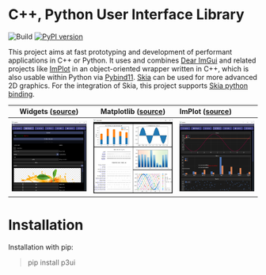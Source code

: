 # C++, Python User Interface Library
![Build](https://github.com/0lru/p3ui/workflows/Build/badge.svg)
[![PyPI version](https://badge.fury.io/py/p3ui.svg)](https://badge.fury.io/py/p3ui)

This project aims at fast prototyping and development of performant applications in C++ or Python. It uses and combines [Dear ImGui](https://github.com/ocornut/imgui) and related projects like [ImPlot](https://github.com/epezent/implot) in an object-oriented wrapper written in C++, which is also usable within Python via [Pybind11](https://github.com/pybind/pybind11).
[Skia](skia.org) can be used for more advanced 2D graphics. For the integration of Skia, this project supports [Skia python binding](https://github.com/kyamagu/skia-python).

Widgets   ([source](python/gallery))          |  Matplotlib ([source](demos/matplotlib)) | ImPlot ([source](python/gallery))
:-------------------------:|:-------------------------:|:---
![widgets](https://raw.githubusercontent.com/0lru/p3ui/main/doc/widgets.png)  |  ![matplotlib](https://raw.githubusercontent.com/0lru/p3ui/main/doc/matplotlib.png) | ![plots](https://raw.githubusercontent.com/0lru/p3ui/main/doc/plots.png)

#  Installation

Installation with pip:

> pip install p3ui


